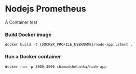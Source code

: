 # Nodejs Prometheus
A Container test

### Build Docker image
```
docker build -t {DOCKER_PROFILE_USERNAME}/node-app:latest .
```


### Run a Docker container
```
docker run -p 3000:3000 chamodshehanka/node-app
```

